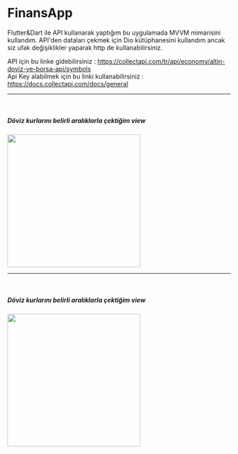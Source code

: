 # FinansApp
Flutter&Dart ile API kullanarak yaptığım bu uygulamada MVVM mimarisini kullandım. API'den dataları çekmek için Dio kütüphanesini kullandım ancak siz ufak değişiklikler yaparak http de kullanabilirsiniz.



API için bu linke gidebilirsiniz : https://collectapi.com/tr/api/economy/altin-doviz-ve-borsa-api/symbols
<br>
Api Key alabilmek için bu linki kullanabilirsiniz : https://docs.collectapi.com/docs/general

<hr>
<br>

<h5>Döviz kurlarını belirli aralıklarla çektiğim view</h5>

<img src="https://user-images.githubusercontent.com/51122010/200757779-c5782b20-d262-49ce-abc8-0b425f5d1d7f.png" width="300"/>

<hr>
<br>

<h5>Döviz kurlarını belirli aralıklarla çektiğim view</h5>

<img src="https://user-images.githubusercontent.com/51122010/200760115-4753a223-c4ec-4088-895f-7f09271962a8.png" width="300"/>


